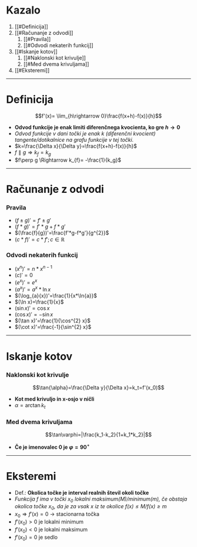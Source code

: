 # Kazalo
1. [[#Definicija]]
2. [[#Računanje z odvodi]]
	1. [[#Pravila]]
	2. [[#Odvodi nekaterih funkcij]]
3. [[#Iskanje kotov]]
	1. [[#Naklonski kot krivulje]]
	2. [[#Med dvema krivuljama]]
4. [[#Eksteremi]]
---
# Definicija
$$f'(x)= \lim_{h\rightarrow 0}\frac{f(x+h)-f(x)}{h}$$
- **Odvod funkcije je enak limiti diferenčnega kvocienta, ko gre $h \rightarrow 0$**
- *Odvod funkcije v dani točki je enak $k$ (diferenčni kvocient) tangente/dotikalnice na grafu funkcije v tej točki.*
- $k=\frac{\Delta x}{\Delta y}=\frac{f(x+h)-f(x)}{h}$
- $f\parallel g \Rightarrow k_f=k_g$
- $f\perp g \Rightarrow k_{f}= -\frac{1}{k_g}$
---
# Računanje z odvodi
### Pravila
- $(f\pm g)'=f' \pm g'$
- $(f * g)' = f'*g + f*g'$
- $(\frac{f}{g})'=\frac{f'*g-f*g'}{g^{2}}$
- $(c*f)'=c*f'; c\in\mathbb{R}$
### Odvodi nekaterih funkcij
- $(x^n)'=n*x^{n-1}$
- $(c)' = 0$
- $(e^{x})'=e^{x}$
- $(a^{x})'=a^{x}*\ln{x}$
- $(\log_{a}{x})'=\frac{1}{x*\ln{a}}$
- $(\ln x)=\frac{1}{x}$
- $(\sin x)'=\cos x$
- $(\cos x)'=-\sin x$
- $(\tan x)'=\frac{1}{\cos^{2} x}$
- $(\cot x)'=\frac{-1}{\sin^{2} x}$
---
# Iskanje kotov
### Naklonski kot krivulje
$$\tan{\alpha}=\frac{\Delta y}{\Delta x}=k_t=f'(x_0)$$
- **Kot med krivuljo in x-osjo v ničli**
- $\alpha=\arctan k_t$ 
### Med dvema krivuljama
$$\tan\varphi=|\frac{k_1-k_2}{1+k_1*k_2}|$$
- **Če je imenovalec 0 je $\varphi=90^{ \circ }$**
---
# Eksteremi
- Def.: **Okolica točke je interval realnih števil okoli točke**
- *Funkcija $f$ ima v točki $x_{0}$ lokalni maksimum($M$)/minimum($m$), če obstaja okolica točke $x_0$, da je za vsak $x$ iz te okolice $f(x)\leq M$/$f(x)\geq m$*
- $x_{0} \Rightarrow f'(x)=0$ -> stacionarna točka
- $f'(x_{0})\gt0$ je lokalni minimum
- $f'(x_{0})\lt0$ je lokalni maksimum
- $f'(x_{0})=0$ je sedlo